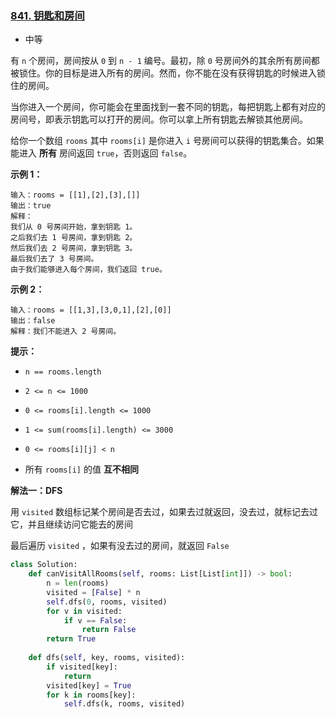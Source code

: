 ### [841. 钥匙和房间](https://leetcode.cn/problems/keys-and-rooms/)

- 中等

有 `n` 个房间，房间按从 `0` 到 `n - 1` 编号。最初，除 `0` 号房间外的其余所有房间都被锁住。你的目标是进入所有的房间。然而，你不能在没有获得钥匙的时候进入锁住的房间。

当你进入一个房间，你可能会在里面找到一套不同的钥匙，每把钥匙上都有对应的房间号，即表示钥匙可以打开的房间。你可以拿上所有钥匙去解锁其他房间。

给你一个数组 `rooms` 其中 `rooms[i]` 是你进入 `i` 号房间可以获得的钥匙集合。如果能进入 **所有** 房间返回 `true`，否则返回 `false`。

**示例 1：**

```
输入：rooms = [[1],[2],[3],[]]
输出：true
解释：
我们从 0 号房间开始，拿到钥匙 1。
之后我们去 1 号房间，拿到钥匙 2。
然后我们去 2 号房间，拿到钥匙 3。
最后我们去了 3 号房间。
由于我们能够进入每个房间，我们返回 true。
```

**示例 2：**

```
输入：rooms = [[1,3],[3,0,1],[2],[0]]
输出：false
解释：我们不能进入 2 号房间。
```

**提示：**

- `n == rooms.length`
- `2 <= n <= 1000`

- `0 <= rooms[i].length <= 1000`
- `1 <= sum(rooms[i].length) <= 3000`

- `0 <= rooms[i][j] < n`
- 所有 `rooms[i]` 的值 **互不相同**

**解法一：DFS**

用 `visited` 数组标记某个房间是否去过，如果去过就返回，没去过，就标记去过它，并且继续访问它能去的房间

最后遍历 `visited` ，如果有没去过的房间，就返回 `False` 

```python
class Solution:
    def canVisitAllRooms(self, rooms: List[List[int]]) -> bool:
        n = len(rooms)
        visited = [False] * n
        self.dfs(0, rooms, visited)
        for v in visited:
            if v == False:
                return False
        return True
    
    def dfs(self, key, rooms, visited):
        if visited[key]:
            return
        visited[key] = True
        for k in rooms[key]:
            self.dfs(k, rooms, visited)
```

